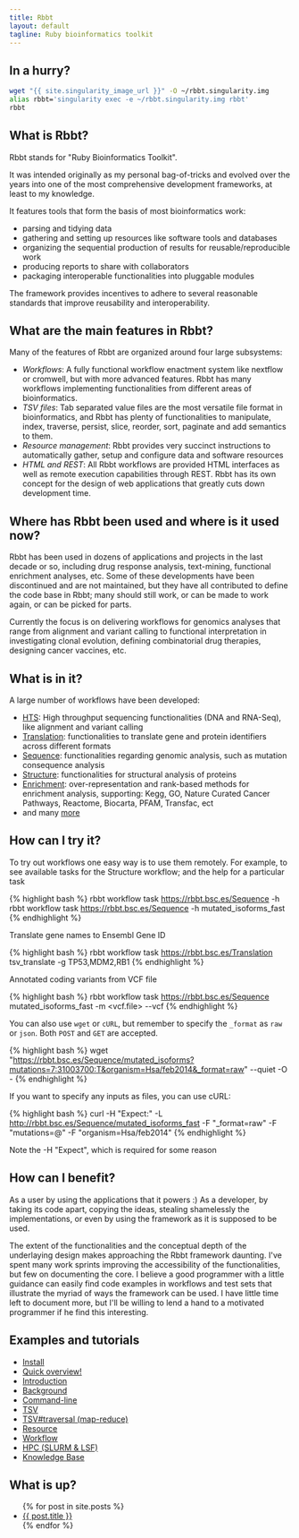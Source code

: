 ```yaml
---
title: Rbbt
layout: default
tagline: Ruby bioinformatics toolkit
---
```


In a hurry?
-------------

```bash
wget "{{ site.singularity_image_url }}" -O ~/rbbt.singularity.img
alias rbbt='singularity exec -e ~/rbbt.singularity.img rbbt'
rbbt
```

What is Rbbt?
-------------

Rbbt stands for "Ruby Bioinformatics Toolkit". 

It was intended originally as my personal bag-of-tricks and evolved over the years into one
of the most comprehensive development frameworks, at least to my knowledge.

It features tools that form the basis of most bioinformatics work: 

* parsing and tidying data
* gathering and setting up resources like software tools and databases
* organizing the sequential production of results for reusable/reproducible work
* producing reports to share with collaborators
* packaging interoperable functionalities into pluggable modules

The framework provides incentives to adhere to several reasonable standards
that improve reusability and interoperability.


What are the main features in Rbbt?
-------------

Many of the features of Rbbt are organized around four large subsystems:

* *Workflows*: A fully functional workflow enactment system like nextflow or
  cromwell, but with more advanced features. Rbbt has many workflows
  implementing functionalities from different areas of bioinformatics.
* *TSV files*: Tab separated value files are the most versatile file format in
  bioinformatics, and Rbbt has plenty of functionalities to manipulate, index,
  traverse, persist, slice, reorder, sort, paginate and add semantics to them.
* *Resource management*: Rbbt provides very succinct instructions to
  automatically gather, setup and configure data and software resources
* *HTML and REST*: All Rbbt workflows are provided HTML interfaces as well as
  remote execution capabilities through REST. Rbbt has its own concept for the
  design of web applications that greatly cuts down development time.

Where has Rbbt been used and where is it used now?
-------------------------

Rbbt has been used in dozens of applications and projects in the last decade or
so, including drug response analysis, text-mining, functional enrichment
analyses, etc. Some of these developments have been discontinued and are not
maintained, but they have all contributed to define the code base in Rbbt; many
should still work, or can be made to work again, or can be picked for parts. 

Currently the focus is on delivering workflows for genomics analyses that range
from alignment and variant calling to functional interpretation in
investigating clonal evolution, defining combinatorial drug therapies,
designing cancer vaccines, etc.

What is in it?
--------------

A large number of workflows have been developed:

* [HTS](https://github.com/Rbbt-Workflows/HTS): High throughput sequencing functionalities (DNA and RNA-Seq), like alignment and variant calling
* [Translation](https://github.com/Rbbt-Workflows/translation): functionalities to translate gene and protein identifiers across different formats
* [Sequence](https://github.com/Rbbt-Workflows/sequence): functionalities regarding genomic analysis, such as mutation consequence analysis
* [Structure](https://github.com/Rbbt-Workflows/structure): functionalities for structural analysis of proteins
* [Enrichment](https://github.com/Rbbt-Workflows/enrichment): over-representation and rank-based methods for enrichment analysis, supporting: Kegg, GO, Nature Curated Cancer Pathways, Reactome, Biocarta, PFAM, Transfac, ect
* and many [more](https://github.com/Rbbt-Workflows)

How can I try it?
-----------------

To try out workflows one easy way is to use them remotely. For example, to see
available tasks for the Structure workflow; and the help for a particular task

{% highlight bash %}
rbbt workflow task https://rbbt.bsc.es/Sequence -h
rbbt workflow task https://rbbt.bsc.es/Sequence -h mutated_isoforms_fast
{% endhighlight %}


Translate gene names to Ensembl Gene ID

{% highlight bash %}
rbbt workflow task https://rbbt.bsc.es/Translation tsv_translate -g TP53,MDM2,RB1
{% endhighlight %}

Annotated coding variants from VCF file

{% highlight bash %}
rbbt workflow task https://rbbt.bsc.es/Sequence mutated_isoforms_fast -m <vcf.file> --vcf
{% endhighlight %}

You can also use `wget` or `cURL`, but remember to specify the `_format` as
`raw` or `json`. Both `POST` and `GET` are accepted.

{% highlight bash %}
wget "https://rbbt.bsc.es/Sequence/mutated_isoforms?mutations=7:31003700:T&organism=Hsa/feb2014&_format=raw" --quiet -O -
{% endhighlight %}

If you want to specify any inputs as files, you can use cURL:

{% highlight bash %}
curl -H "Expect:" -L http://rbbt.bsc.es/Sequence/mutated_isoforms_fast -F "_format=raw" -F "mutations=@<file>" -F "organism=Hsa/feb2014"
{% endhighlight %}

Note the -H "Expect", which is required for some reason

How can I benefit?
------------------

As a user by using the applications that it powers :) As a developer, by taking
its code apart, copying the ideas, stealing shamelessly the implementations,
or even by using the framework as it is supposed to be used. 

The extent of the functionalities and the conceptual depth of the underlaying
design makes approaching the Rbbt framework daunting. I've spent many work
sprints improving the accessibility of the functionalities, but few on
documenting the core. I believe a good programmer with a little guidance can
easily find code examples in workflows and test sets that illustrate the myriad
of ways the framework can be used. I have little time left to document more,
but I'll be willing to lend a hand to a motivated programmer if he find this
interesting.

Examples and tutorials
----------------------
* [Install](tutorial/install/)
* [Quick overview!](tutorial/getting_started/)
* [Introduction](tutorial/introduction/)
* [Background](tutorial/background/)
* [Command-line](tutorial/commandline/)
* [TSV](tutorial/TSV/)
* [TSV#traversal (map-reduce)](tutorial/map_reduce/)
* [Resource](tutorial/Resource/)
* [Workflow](tutorial/Workflow/)
* [HPC (SLURM & LSF)](tutorial/HPC/)
* [Knowledge Base](tutorial/knowledge_base/)

What is up?
-----------

<ul>
  {% for post in site.posts %}
    <li>
      <a href="{{ site.baseurl }}{{ post.url }}">{{ post.title }}</a>
    </li>
  {% endfor %}
</ul>

